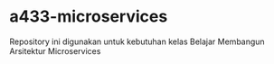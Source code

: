 # a433-microservices
Repository ini digunakan untuk kebutuhan kelas Belajar Membangun Arsitektur Microservices
